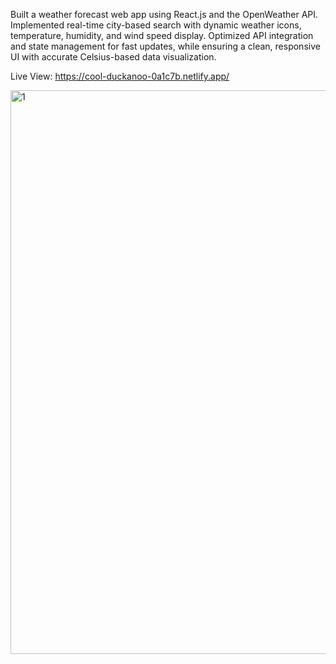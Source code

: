 Built a weather forecast web app using React.js and the OpenWeather API. Implemented real-time city-based search with dynamic weather icons, temperature, humidity, and wind speed display. Optimized API integration and state management for fast updates, while ensuring a clean, responsive UI with accurate Celsius-based data visualization.

Live View: https://cool-duckanoo-0a1c7b.netlify.app/

<img width="1890" height="902" alt="1" src="https://github.com/user-attachments/assets/4ed57740-3415-4750-8fef-e2a9d73f82ae" />
